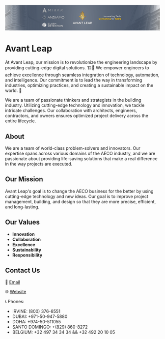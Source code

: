 ![logo](static/logo.png)

# Avant Leap 


At Avant Leap, our mission is to revolutionize the engineering landscape by providing cutting-edge digital solutions. 🏗️🤖 We empower engineers to achieve excellence through seamless integration of technology, automation, and intelligence. Our commitment is to lead the way in transforming industries, optimizing practices, and creating a sustainable impact on the world. 🚀

We are a team of passionate thinkers and strategists in the building industry. Utilizing cutting-edge technology and innovation, we tackle intricate challenges. Our collaboration with architects, engineers, contractors, and owners ensures optimized project delivery across the entire lifecycle.


## About

We are a team of world-class problem-solvers and innovators. Our expertise spans across various domains of the AECO industry, and we are passionate about providing life-saving solutions that make a real difference in the way projects are executed. 

## Our Mission

Avant Leap's goal is to change the AECO business for the better by using cutting-edge technology and new ideas. Our goal is to improve project management, building, and design so that they are more precise, efficient, and long-lasting.

## Our Values

- **Innovation**
- **Collaboration**
- **Excellence**
- **Sustainability**
- **Responsibility**


## Contact Us

📧 [Email](mailto:info@avantleap.com)

🌐 [Website](https://avantleap.com)

📞 Phones:

- IRVINE: (800) 376-8551
- DUBAI: +971-50-947-5880
- DOHA: +974-50-511055
- SANTO DOMINGO: +(829) 860-8272
- BELGIUM: +32 497 34 34 34 &&  +32 492 20 10 05
